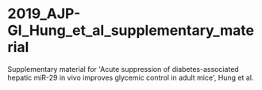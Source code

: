 # 2019_AJP-GI_Hung_et_al_supplementary_material
Supplementary material for 'Acute suppression of diabetes-associated hepatic miR-29 in vivo improves glycemic control in adult mice', Hung et al.
